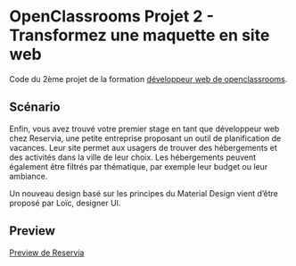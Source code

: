 
# OpenClassrooms Projet 2 - Transformez une maquette en site web

Code du 2ème projet de la formation [développeur web de openclassrooms](https://openclassrooms.com/fr/paths/185-developpeur-web).
## Scénario
Enfin, vous avez trouvé votre premier stage en tant que développeur web chez Reservia, une petite entreprise proposant un outil de planification de vacances. Leur site permet aux usagers de trouver des hébergements et des activités dans la ville de leur choix. Les hébergements peuvent également être filtrés par thématique, par exemple leur budget ou leur ambiance.

Un nouveau design basé sur les principes du Material Design vient d’être proposé par Loïc, designer UI.

## Preview

[Preview de Reservia](http://www.tkruba.fr/KrubaTom_02_21062021/)
